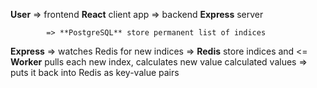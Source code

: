 **User**    => frontend **React** client app  => backend **Express** server 

            => **PostgreSQL** store permanent list of indices 
**Express** 
                                              =>             watches Redis for new indices
            => **Redis**  store indices and   <= **Worker**  pulls each new index, calculates new value
                          calculated values   =>             puts it back into Redis
                          as key-value pairs